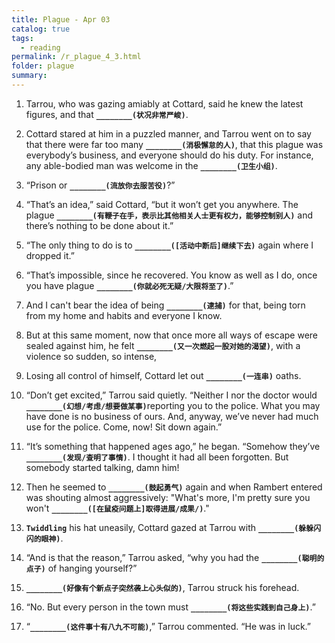 ```yaml
---
title: Plague - Apr 03
catalog: true
tags: 
  - reading
permalink: /r_plague_4_3.html
folder: plague
summary: 
---
```



1.  Tarrou, who was gazing amiably at Cottard, said he knew the latest figures, and that <b data-toggle="tooltip" data-original-title="{{site.data.answers.plag_d_52_a1}}">`________(状况非常严峻)`</b>.

2.  Cottard stared at him in a puzzled manner, and Tarrou went on to say that there were far too many <b data-toggle="tooltip" data-original-title="{{site.data.answers.plag_d_52_b1}}">`________(消极懈怠的人)`</b>, that this plague was everybody’s business, and everyone should do his duty. For instance, any able-bodied man was welcome in the <b data-toggle="tooltip" data-original-title="{{site.data.answers.plag_d_52_b2}}">`________(卫生小组)`</b>.

3.  “Prison or <b data-toggle="tooltip" data-original-title="{{site.data.answers.plag_d_52_c1}}">`________(流放你去服苦役)`</b>?”

4.  “That’s an idea,” said Cottard, “but it won’t get you anywhere. The plague <b data-toggle="tooltip" data-original-title="{{site.data.answers.plag_d_52_d1}}">`________(有鞭子在手，表示比其他相关人士更有权力，能够控制别人)`</b> and there’s nothing to be done about it.”

5.  “The only thing to do is to <b data-toggle="tooltip" data-original-title="{{site.data.answers.plag_d_52_e1}}">`________([活动中断后]继续下去)`</b> again where I dropped it.”

6.  “That’s impossible, since he recovered. You know as well as I do, once you have plague <b data-toggle="tooltip" data-original-title="{{site.data.answers.plag_d_52_f1}}">`________(你就必死无疑/大限将至了)`</b>.”

7.  And I can't bear the idea of being <b data-toggle="tooltip" data-original-title="{{site.data.answers.plag_d_52_g1}}">`________(逮捕)`</b> for that, being torn from my home and habits and everyone I know.

8.  But at this same moment, now that once more all ways of escape were sealed against him, he felt <b data-toggle="tooltip" data-original-title="{{site.data.answers.plag_d_52_h1}}">`________(又一次燃起一股对她的渴望)`</b>, with a violence so sudden, so intense,

9.  Losing all control of himself, Cottard let out <b data-toggle="tooltip" data-original-title="{{site.data.answers.plag_d_52_i1}}">`________(一连串)`</b> oaths.

10.  “Don’t get excited,” Tarrou said quietly. “Neither I nor the doctor would <b data-toggle="tooltip" data-original-title="{{site.data.answers.plag_d_52_j1}}">`________(幻想/考虑/想要做某事)`</b>reporting you to the police. What you may have done is no business of ours. And, anyway, we’ve never had much use for the police. Come, now! Sit down again.”

11.  “It’s something that happened ages ago,” he began. “Somehow they’ve <b data-toggle="tooltip" data-original-title="{{site.data.answers.plag_d_52_k1}}">`________(发现/查明了事情)`</b>. I thought it had all been forgotten. But somebody started talking, damn him!

12.  Then he seemed to <b data-toggle="tooltip" data-original-title="{{site.data.answers.plag_d_52_l1}}">`________(鼓起勇气)`</b> again and when Rambert entered was shouting almost aggressively: "What's more, I'm pretty sure you won't <b data-toggle="tooltip" data-original-title="{{site.data.answers.plag_d_52_l2}}">`________([在鼠疫问题上]取得进展/成果/)`</b>."

13.  <b data-toggle="tooltip" data-original-title="{{site.data.glossary.Twiddling}}">`Twiddling`</b> his hat uneasily, Cottard gazed at Tarrou with <b data-toggle="tooltip" data-original-title="{{site.data.answers.plag_d_52_m1}}">`________(躲躲闪闪的眼神)`</b>.

14.  “And is that the reason,” Tarrou asked, “why you had the <b data-toggle="tooltip" data-original-title="{{site.data.answers.plag_d_52_n1}}">`________(聪明的点子)`</b> of hanging yourself?”

15.  <b data-toggle="tooltip" data-original-title="{{site.data.answers.plag_d_52_o1}}">`________(好像有个新点子突然袭上心头似的)`</b>, Tarrou struck his forehead.

16.  “No. But every person in the town must <b data-toggle="tooltip" data-original-title="{{site.data.answers.plag_d_52_p1}}">`________(将这些实践到自己身上)`</b>.”

17.  “<b data-toggle="tooltip" data-original-title="{{site.data.answers.plag_d_52_q1}}">`________(这件事十有八九不可能)`</b>,” Tarrou commented. “He was in luck.”
